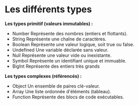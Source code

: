 # Les différents types

**Les types primitif (valeurs immutables) :**

- Number Représente des nombres (entiers et flottants).
- String Représente une chaîne de caractères.
- Boolean Représente une valeur logique, soit true ou false.
- Undefined Une variable déclarée sans valeur.
- Null Représente une valeur vide ou inexistante.
- Symbol Représente un identifiant unique et immuable.
- BigInt Représente des entiers très grands

**Les types complexes (référencés) :**

- Object Un ensemble de paires clé-valeur.
- Array Une liste ordonnée d'éléments (tableau).
- Function Représente des blocs de code exécutables.
